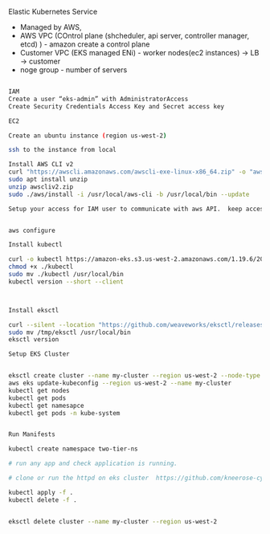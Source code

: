 Elastic Kubernetes Service
   - Managed by AWS,
   - AWS VPC  (COntrol plane (shcheduler, api server, controller manager, etcd) ) - amazon create a control plane
   - Customer VPC (EKS managed ENi) - worker nodes(ec2 instances) -> LB -> customer 
   - noge group - number of servers 

```bash

IAM
Create a user “eks-admin” with AdministratorAccess
Create Security Credentials Access Key and Secret access key 

EC2

Create an ubuntu instance (region us-west-2)

ssh to the instance from local

Install AWS CLI v2
curl "https://awscli.amazonaws.com/awscli-exe-linux-x86_64.zip" -o "awscliv2.zip"
sudo apt install unzip
unzip awscliv2.zip
sudo ./aws/install -i /usr/local/aws-cli -b /usr/local/bin --update

Setup your access for IAM user to communicate with aws API.  keep access key and secret 


aws configure

Install kubectl

curl -o kubectl https://amazon-eks.s3.us-west-2.amazonaws.com/1.19.6/2021-01-05/bin/linux/amd64/kubectl
chmod +x ./kubectl
sudo mv ./kubectl /usr/local/bin
kubectl version --short --client



Install eksctl

curl --silent --location "https://github.com/weaveworks/eksctl/releases/latest/download/eksctl_$(uname -s)_amd64.tar.gz" | tar xz -C /tmp
sudo mv /tmp/eksctl /usr/local/bin
eksctl version

Setup EKS Cluster


eksctl create cluster --name my-cluster --region us-west-2 --node-type t2.medium --nodes-min 2 --nodes-max 2
aws eks update-kubeconfig --region us-west-2 --name my-cluster
kubectl get nodes
kubectl get pods
kubectl get namesapce
kubectl get pods -n kube-system


Run Manifests

kubectl create namespace two-tier-ns

# run any app and check application is running.

# clone or run the httpd on eks cluster  https://github.com/kneerose-cyber/devops/tree/main/kubernetes/httpd_install

kubectl apply -f .
kubectl delete -f .


eksctl delete cluster --name my-cluster --region us-west-2

```


